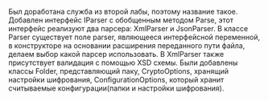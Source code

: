 Был доработана служба из второй лабы, поэтому название такое.
Добавлен интерфейс IParser с обобщенным методом Parse, этот интерфейс реализуют два парсера: XmlParser и JsonParser.
В классе Parser существует поле parser, являющееся интерфейсной переменной, в конструкторе на основании расширения переданного пути файла, делаем выбор
какой парсер использовать. В XmlParser также присутствует валидация с помощью XSD схемы.
Были добавлены классы Folder, представляющий паку, CryptoOptions, хранящий настройки шифрования, ConfigurationOptions,
который хранит считываемые конфигурации(папки и настройки шифрования).
